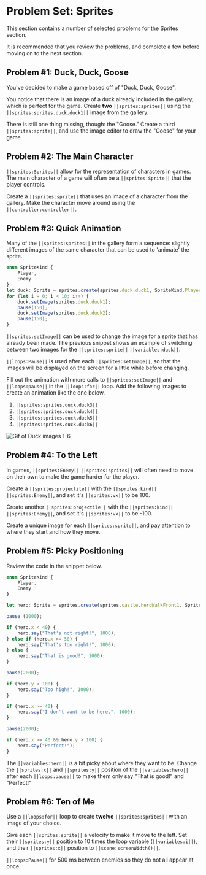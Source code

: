 # Problem Set: Sprites

This section contains a number of selected problems for the Sprites section.

It is recommended that you review the problems, and complete a few before moving on to the next section.

## Problem #1: Duck, Duck, Goose

You've decided to make a game based off of "Duck, Duck, Goose".

You notice that there is an image of a duck already included in the gallery, which is perfect for the game. Create **two** ``||sprites:sprites||`` using the ``||sprites:sprites.duck.duck1||`` image from the gallery.

There is still one thing missing, though: the "Goose." Create a third ``||sprites:sprite||``, and use the image editor to draw the "Goose" for your game.

## Problem #2: The Main Character

``||sprites:Sprites||`` allow for the representation of characters in games. The main character of a game will often be a ``||sprites:Sprite||`` that the player controls.

Create a ``||sprites:sprite||`` that uses an image of a character from the gallery. Make the character move around using the ``||controller:controller||``.

## Problem #3: Quick Animation

Many of the ``||sprites:sprites||`` in the gallery form a sequence: slightly different images of the same character that can be used to 'animate' the sprite.

```typescript
enum SpriteKind {
    Player,
    Enemy
}
let duck: Sprite = sprites.create(sprites.duck.duck1, SpriteKind.Player);
for (let i = 0; i < 10; i++) {
    duck.setImage(sprites.duck.duck1);
    pause(150);
    duck.setImage(sprites.duck.duck2);
    pause(150);
}
```

``||sprites:setImage||`` can be used to change the image for a sprite that has already been made. The previous snippet shows an example of switching between two images for the ``||sprites:sprite||`` ``||variables:duck||``.

``||loops:Pause||`` is used after each ``||sprites:setImage||``, so that the images will be displayed on the screen for a little while before changing.

Fill out the animation with more calls to ``||sprites:setImage||`` and ``||loops:pause||`` in the ``||loops:for||`` loop. Add the following images to create an animation like the one below.

1. ``||sprites:sprites.duck.duck3||``
2. ``||sprites:sprites.duck.duck4||``
3. ``||sprites:sprites.duck.duck5||``
4. ``||sprites:sprites.duck.duck6||``

![Gif of Duck images 1-6](/static/courses/csintro3/structure/duck-animation.gif)

## Problem #4: To the Left

In games, ``||sprites:Enemy||`` ``||sprites:sprites||`` will often need to move on their own to make the game harder for the player.

Create a ``||sprites:projectile||`` with the ``||sprites:kind||`` ``||sprites:Enemy||``, and set it's ``||sprites:vx||`` to be 100.

Create another ``||sprites:projectile||`` with the ``||sprites:kind||`` ``||sprites:Enemy||``, and set it's ``||sprites:vx||`` to be -100.

Create a unique image for each ``||sprites:sprite||``, and pay attention to where they start and how they move.

## Problem #5: Picky Positioning

Review the code in the snippet below.

```typescript
enum SpriteKind {
    Player,
    Enemy
}

let hero: Sprite = sprites.create(sprites.castle.heroWalkFront1, SpriteKind.Player);

pause (1000);

if (hero.x < 40) {
    hero.say("That's not right!", 1000);
} else if (hero.x >= 50) {
    hero.say("That's too right!", 1000);
} else {
    hero.say("That is good!", 1000);
}

pause(2000);

if (hero.y < 100) {
    hero.say("Too high!", 1000);
}

if (hero.x >= 40) {
    hero.say("I don't want to be here.", 1000);
}

pause(2000);

if (hero.x >= 40 && hero.y > 100) {
    hero.say("Perfect!");
}
```

The ``||variables:hero||`` is a bit picky about where they want to be. Change the ``||sprites:x||`` and ``||sprites:y||`` position of the ``||variables:hero||`` after each ``||loops:pause||`` to make them only say "That is good!" and "Perfect!"

## Problem #6: Ten of Me

Use a ``||loops:for||`` loop to create **twelve** ``||sprites:sprites||`` with an image of your choice.

Give each ``||sprites:sprite||`` a velocity to make it move to the left. Set their ``||sprites:y||`` position to 10 times the loop variable (``||variables:i||``), and their ``||sprites:x||`` position to ``||scene:screenWidth()||``.

``||loops:Pause||`` for 500 ms between enemies so they do not all appear at once.
